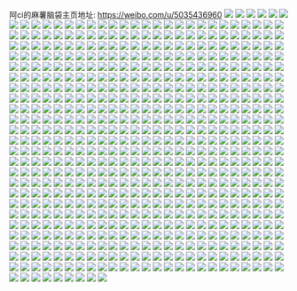 阿ci的麻薯脑袋主页地址: https://weibo.com/u/5035436960 
![](https://wx4.sinaimg.cn/mw2000/005uMbbaly1h8ghekurg4j324i2u0e81.jpg) 
![](https://wx4.sinaimg.cn/mw2000/005uMbbaly1h62m5tlk18j32c0340e82.jpg) 
![](https://wx4.sinaimg.cn/mw2000/005uMbbaly1h62m5ufypij32c0340b29.jpg) 
![](https://wx4.sinaimg.cn/mw2000/005uMbbaly1h62m5v5yrqj32062o9qsr.jpg) 
![](https://wx4.sinaimg.cn/mw2000/005uMbbaly1h62m5vzmgzj32c033zb29.jpg) 
![](https://wx4.sinaimg.cn/mw2000/005uMbbaly1h62m5wuav1j32c033zb29.jpg) 
![](https://wx4.sinaimg.cn/mw2000/005uMbbaly1h62m5xlkv7j32202qo4qp.jpg) 
![](https://wx4.sinaimg.cn/mw2000/005uMbbaly1h62m5ygwwkj328s2zpb29.jpg) 
![](https://wx4.sinaimg.cn/mw2000/005uMbbaly1h62m5z9guij32c0340b29.jpg) 
![](https://wx4.sinaimg.cn/mw2000/005uMbbaly1h62m605squj32662w84qp.jpg) 
![](https://wx4.sinaimg.cn/mw2000/005uMbbaly1h62m61adi3j32c033zqv6.jpg) 
![](https://wx4.sinaimg.cn/mw2000/005uMbbaly1h62m62dgilj329v314hdu.jpg) 
![](https://wx4.sinaimg.cn/mw2000/005uMbbaly1h62m63di1tj32c0340u0x.jpg) 
![](https://wx4.sinaimg.cn/mw2000/005uMbbaly1h62m64e3zlj32592v0hdu.jpg) 
![](https://wx4.sinaimg.cn/mw2000/005uMbbaly1h62m65h6etj31y32lg1ky.jpg) 
![](https://wx4.sinaimg.cn/mw2000/005uMbbaly1h62m5sdp3dj325l2vg7wi.jpg) 
![](https://wx4.sinaimg.cn/mw2000/005uMbbaly1h5x00n7mflj30wi1yc4qp.jpg) 
![](https://wx4.sinaimg.cn/mw2000/005uMbbaly1h5x00wlcbij30wi1yc7wh.jpg) 
![](https://wx4.sinaimg.cn/mw2000/005uMbbaly1h5k4frfk6vj323j2sq7wi.jpg) 
![](https://wx4.sinaimg.cn/mw2000/005uMbbaly1h5k4foy73nj323k2sr4qq.jpg) 
![](https://wx4.sinaimg.cn/mw2000/005uMbbaly1h51ptq3vwyj30tj1ghq9u.jpg) 
![](https://wx4.sinaimg.cn/mw2000/005uMbbaly1h51ptpir85j30u01hcjz3.jpg) 
![](https://wx4.sinaimg.cn/mw2000/005uMbbaly1h4wrgrajicj30u0140n29.jpg) 
![](https://wx4.sinaimg.cn/mw2000/005uMbbaly1h4wrgrsi1ej30u0140aen.jpg) 
![](https://wx4.sinaimg.cn/mw2000/005uMbbaly1h4wrgsc4mvj30u0140dle.jpg) 
![](https://wx4.sinaimg.cn/mw2000/005uMbbaly1h4wrgq9sayj30u0140430.jpg) 
![](https://wx4.sinaimg.cn/mw2000/005uMbbaly1h4ts6zvqlxj30u0140dmp.jpg) 
![](https://wx4.sinaimg.cn/mw2000/005uMbbaly1h4r6zwpijxj30u0140n14.jpg) 
![](https://wx4.sinaimg.cn/mw2000/005uMbbaly1h3klih5k6cj30rl0rlth8.jpg) 
![](https://wx4.sinaimg.cn/mw2000/005uMbbaly1h3klji9dq1j30u01hch1n.jpg) 
![](https://wx4.sinaimg.cn/mw2000/005uMbbaly1h3kljldvhyj31660nqthg.jpg) 
![](https://wx4.sinaimg.cn/mw2000/005uMbbaly1h3kluubn5dj327s27s7wh.jpg) 
![](https://wx4.sinaimg.cn/mw2000/005uMbbaly1h3km5pcyu3j31hc0u0nan.jpg) 
![](https://wx4.sinaimg.cn/mw2000/005uMbbaly1h1xn2lfkauj31sc2dskjl.jpg) 
![](https://wx4.sinaimg.cn/mw2000/005uMbbaly1h1xn2q1yqhj31sc2dsnpd.jpg) 
![](https://wx4.sinaimg.cn/mw2000/005uMbbaly1h1xn2wp7u1j31sc2dskjl.jpg) 
![](https://wx4.sinaimg.cn/mw2000/005uMbbaly1h1xn3nrlfkj31sc2dskjl.jpg) 
![](https://wx4.sinaimg.cn/mw2000/005uMbbaly1h1ibsjck0kj32582uzu0x.jpg) 
![](https://wx4.sinaimg.cn/mw2000/005uMbbaly1h1ibsk438pj329o30w7wh.jpg) 
![](https://wx4.sinaimg.cn/mw2000/005uMbbaly1h1ibst60zjj30pl0y4tfc.jpg) 
![](https://wx4.sinaimg.cn/mw2000/005uMbbaly1h1ibstz7myj30pb0x3gs2.jpg) 
![](https://wx4.sinaimg.cn/mw2000/005uMbbaly1h1ibsufmtdj30ss12c44q.jpg) 
![](https://wx4.sinaimg.cn/mw2000/005uMbbaly1h1ibsv7sasj30ro10xn5n.jpg) 
![](https://wx4.sinaimg.cn/mw2000/005uMbbaly1h1ibsy9q4tj30rm10t467.jpg) 
![](https://wx4.sinaimg.cn/mw2000/005uMbbaly1h1ibsz0i1cj30r5107tg0.jpg) 
![](https://wx4.sinaimg.cn/mw2000/005uMbbaly1h1ibszprsmj30lc0sgjx7.jpg) 
![](https://wx4.sinaimg.cn/mw2000/005uMbbaly1h0hwywel8hj30vc15swsq.jpg) 
![](https://wx4.sinaimg.cn/mw2000/005uMbbaly1h0hwyxjslrj30vc15sqha.jpg) 
![](https://wx4.sinaimg.cn/mw2000/005uMbbaly1h0hwyz23ppj30vc15saos.jpg) 
![](https://wx4.sinaimg.cn/mw2000/005uMbbaly1h0hwz080fdj30vc15rqh0.jpg) 
![](https://wx4.sinaimg.cn/mw2000/005uMbbaly1h0hwz14ad0j30rh10nakv.jpg) 
![](https://wx4.sinaimg.cn/mw2000/005uMbbaly1h0hwyv51t7j30sh11zk2l.jpg) 
![](https://wx4.sinaimg.cn/mw2000/005uMbbaly1h0hwz4cci6j31ri2cohdt.jpg) 
![](https://wx4.sinaimg.cn/mw2000/005uMbbaly1h0hwz58nc5j31hb1z3e1t.jpg) 
![](https://wx4.sinaimg.cn/mw2000/005uMbbaly1h0hwz8zctrj31tg2f9hdt.jpg) 
![](https://wx4.sinaimg.cn/mw2000/005uMbbaly1h0hwzd6uwcj31ua2genpd.jpg) 
![](https://wx4.sinaimg.cn/mw2000/005uMbbaly1gynct82q9lj30vc15sn4f.jpg) 
![](https://wx4.sinaimg.cn/mw2000/005uMbbaly1gynct9q60dj30vc15stml.jpg) 
![](https://wx4.sinaimg.cn/mw2000/005uMbbaly1gynctasy44j30sg0sg46s.jpg) 
![](https://wx4.sinaimg.cn/mw2000/005uMbbaly1gyncthfkiwj30ty0ty7et.jpg) 
![](https://wx4.sinaimg.cn/mw2000/005uMbbaly1gynctiu3cbj30pj0pjtdj.jpg) 
![](https://wx4.sinaimg.cn/mw2000/005uMbbaly1gynct6wo1pj32c0340u0z.jpg) 
![](https://wx4.sinaimg.cn/mw2000/005uMbbaly1gyndo5agxsj32c0340u0z.jpg) 
![](https://wx4.sinaimg.cn/mw2000/005uMbbaly1gxhvtk6kz7j30r81i3qcx.jpg) 
![](https://wx4.sinaimg.cn/mw2000/005uMbbaly1gxhvtmpwl5j33402c0e82.jpg) 
![](https://wx4.sinaimg.cn/mw2000/005uMbbaly1gxhvtuglfgj328e2z7b2a.jpg) 
![](https://wx4.sinaimg.cn/mw2000/005uMbbaly1gxhvts5w95j32712xdb2a.jpg) 
![](https://wx4.sinaimg.cn/mw2000/005uMbbaly1gxhvu5g0ybj32c0340e83.jpg) 
![](https://wx4.sinaimg.cn/mw2000/005uMbbaly1gxhvuaczezj33402c0b2b.jpg) 
![](https://wx4.sinaimg.cn/mw2000/005uMbbaly1gxhvtx1ze3j31w02io7wh.jpg) 
![](https://wx4.sinaimg.cn/mw2000/005uMbbaly1gwhw30ll3yj31sc2ds7wi.jpg) 
![](https://wx4.sinaimg.cn/mw2000/005uMbbaly1gwhw353ylgj31sc2dse82.jpg) 
![](https://wx4.sinaimg.cn/mw2000/005uMbbaly1gw1nk1m5loj33402c0npe.jpg) 
![](https://wx4.sinaimg.cn/mw2000/005uMbbaly1gw1nk61l92j33402c0npe.jpg) 
![](https://wx4.sinaimg.cn/mw2000/005uMbbaly1gw1nk8dqkcj33402c01kz.jpg) 
![](https://wx4.sinaimg.cn/mw2000/005uMbbaly1gw1nkhambsj33402c0x6q.jpg) 
![](https://wx4.sinaimg.cn/mw2000/005uMbbaly1gw1nkai7e8j33402c0x6q.jpg) 
![](https://wx4.sinaimg.cn/mw2000/005uMbbaly1gw1njzc4z5j33402c0e82.jpg) 
![](https://wx4.sinaimg.cn/mw2000/005uMbbaly1gw1nkct0ojj33402c0b2a.jpg) 
![](https://wx4.sinaimg.cn/mw2000/005uMbbaly1gw1nkeqfzjj33402c0b2a.jpg) 
![](https://wx4.sinaimg.cn/mw2000/005uMbbaly1gw1nk3xr67j32ds1sc1ky.jpg) 
![](https://wx4.sinaimg.cn/mw2000/005uMbbaly1gv6xp0oosqj63402c0b2a02.jpg) 
![](https://wx4.sinaimg.cn/mw2000/005uMbbaly1gv6xp6mspfj63402c0b2a02.jpg) 
![](https://wx4.sinaimg.cn/mw2000/005uMbbaly1gv6xow13bdj63402c0e8202.jpg) 
![](https://wx4.sinaimg.cn/mw2000/005uMbbaly1gv6xpc7qqkj63402c0b2a02.jpg) 
![](https://wx4.sinaimg.cn/mw2000/005uMbbaly1gv34scdopoj61sc2dshdt02.jpg) 
![](https://wx4.sinaimg.cn/mw2000/005uMbbaly1gv34saew3vj62c02c0ttp02.jpg) 
![](https://wx4.sinaimg.cn/mw2000/005uMbbaly1gup7zzdp4rj6290290kjm02.jpg) 
![](https://wx4.sinaimg.cn/mw2000/005uMbbaly1gup803s4mdj629q29qu0x02.jpg) 
![](https://wx4.sinaimg.cn/mw2000/005uMbbaly1gup7zszew7j627f27fe8102.jpg) 
![](https://wx4.sinaimg.cn/mw2000/005uMbbaly1guie9zyn3lj61ho1zk7wh02.jpg) 
![](https://wx4.sinaimg.cn/mw2000/005uMbbaly1guiea0w543j61ho1zkb2902.jpg) 
![](https://wx4.sinaimg.cn/mw2000/005uMbbaly1guiea1mi3xj61ho1zk7wh02.jpg) 
![](https://wx4.sinaimg.cn/mw2000/005uMbbaly1guiea2hnm6j61ff1wk1kx02.jpg) 
![](https://wx4.sinaimg.cn/mw2000/005uMbbaly1guiea3q9w7j61ho1zke8102.jpg) 
![](https://wx4.sinaimg.cn/mw2000/005uMbbaly1guiea4odd3j61dt1uf1kx02.jpg) 
![](https://wx4.sinaimg.cn/mw2000/005uMbbaly1guiea5ttarj61gy1yl4qp02.jpg) 
![](https://wx4.sinaimg.cn/mw2000/005uMbbaly1guie9yzzbqj62c0340kjm02.jpg) 
![](https://wx4.sinaimg.cn/mw2000/005uMbbaly1guie9x1vmzj61ho1zk4qp02.jpg) 
![](https://wx4.sinaimg.cn/mw2000/005uMbbaly1gtfb2khsg8j32c03407wh.jpg) 
![](https://wx4.sinaimg.cn/mw2000/005uMbbaly1gtfb2pyxj7j32c02c0e85.jpg) 
![](https://wx4.sinaimg.cn/mw2000/005uMbbaly1gtfb2ttufuj31ho1zknpd.jpg) 
![](https://wx4.sinaimg.cn/mw2000/005uMbbaly1gtfb2w66bnj31ho1zknpd.jpg) 
![](https://wx4.sinaimg.cn/mw2000/005uMbbaly1gt3zp9jykkj30vc15s181.jpg) 
![](https://wx4.sinaimg.cn/mw2000/005uMbbaly1gt3zp8004gj32c0340npd.jpg) 
![](https://wx4.sinaimg.cn/mw2000/005uMbbaly1gt3zp9utuqj30vc15swqz.jpg) 
![](https://wx4.sinaimg.cn/mw2000/005uMbbaly1gt3zpa5zakj30vc0vcdvh.jpg) 
![](https://wx4.sinaimg.cn/mw2000/005uMbbaly1gt3zpc77rwj33402c01kz.jpg) 
![](https://wx4.sinaimg.cn/mw2000/005uMbbaly1gt3zpcvihyj30u5146k7i.jpg) 
![](https://wx4.sinaimg.cn/mw2000/005uMbbaly1gt3zpf6ietj33402c0u0y.jpg) 
![](https://wx4.sinaimg.cn/mw2000/005uMbbaly1gt3zpdryvej313p1gx1kx.jpg) 
![](https://wx4.sinaimg.cn/mw2000/005uMbbaly1gt3zp95j7jj31sc1scu0x.jpg) 
![](https://wx4.sinaimg.cn/mw2000/005uMbbaly1gszbnax6z9j33402c0e82.jpg) 
![](https://wx4.sinaimg.cn/mw2000/005uMbbaly1gszbndfil0j33402c0b2a.jpg) 
![](https://wx4.sinaimg.cn/mw2000/005uMbbaly1gsn1ilt4ccj32c02c0b2a.jpg) 
![](https://wx4.sinaimg.cn/mw2000/005uMbbaly1gscrarx4m4j31s81s8hdt.jpg) 
![](https://wx4.sinaimg.cn/mw2000/005uMbbaly1gscrantax8j31eb1v3x6r.jpg) 
![](https://wx4.sinaimg.cn/mw2000/005uMbbaly1gscrao8og2j30k10zktcw.jpg) 
![](https://wx4.sinaimg.cn/mw2000/005uMbbaly1gscralh53cj31sc2dsb29.jpg) 
![](https://wx4.sinaimg.cn/mw2000/005uMbbaly1gscrc59j1wj31sh1sh7wi.jpg) 
![](https://wx4.sinaimg.cn/mw2000/005uMbbaly1gscrasvjpbj32bv2bv1kz.jpg) 
![](https://wx4.sinaimg.cn/mw2000/005uMbbaly1gscrau5hy4j329r29r7wl.jpg) 
![](https://wx4.sinaimg.cn/mw2000/005uMbbaly1gscraphtwij31r11r1x1f.jpg) 
![](https://wx4.sinaimg.cn/mw2000/005uMbbaly1gscraoheokj32bv2bvgwt.jpg) 
![](https://wx4.sinaimg.cn/mw2000/005uMbbaly1grwv8tmr9gj32bz2byu19.jpg) 
![](https://wx4.sinaimg.cn/mw2000/005uMbbaly1grwv8w2xmfj31op1optzg.jpg) 
![](https://wx4.sinaimg.cn/mw2000/005uMbbaly1grwv8x46d3j32c02c0dxf.jpg) 
![](https://wx4.sinaimg.cn/mw2000/005uMbbaly1grwv8yw6y7j30n00gzq4w.jpg) 
![](https://wx4.sinaimg.cn/mw2000/005uMbbaly1grwv90inj2j31ds0n0x6r.jpg) 
![](https://wx4.sinaimg.cn/mw2000/005uMbbaly1grwv90tbjij31eq1eq4bv.jpg) 
![](https://wx4.sinaimg.cn/mw2000/005uMbbaly1grwv9d6l80j31z41hckjo.jpg) 
![](https://wx4.sinaimg.cn/mw2000/005uMbbaly1grwv92efyvj32c02c0b29.jpg) 
![](https://wx4.sinaimg.cn/mw2000/005uMbbaly1grwv945c09j31wx1wx4qp.jpg) 
![](https://wx4.sinaimg.cn/mw2000/005uMbbaly1grwv95ja83j32c02c01kx.jpg) 
![](https://wx4.sinaimg.cn/mw2000/005uMbbaly1grwv9g4bwwj32c02c0e81.jpg) 
![](https://wx4.sinaimg.cn/mw2000/005uMbbaly1grwv97mgddj32c02c0ki5.jpg) 
![](https://wx4.sinaimg.cn/mw2000/005uMbbaly1grwv98uvllj32c02c04fd.jpg) 
![](https://wx4.sinaimg.cn/mw2000/005uMbbaly1grwv9be2ggj31z41hcb2d.jpg) 
![](https://wx4.sinaimg.cn/mw2000/005uMbbaly1grwv9f22wej31z41hcu10.jpg) 
![](https://wx4.sinaimg.cn/mw2000/005uMbbaly1grwv91iaumj315t15t43v.jpg) 
![](https://wx4.sinaimg.cn/mw2000/005uMbbaly1grwv9fh52hj30n00n0djo.jpg) 
![](https://wx4.sinaimg.cn/mw2000/005uMbbaly1grwv9ibqx5j317u0ooai6.jpg) 
![](https://wx4.sinaimg.cn/mw2000/005uMbbaly1grhqxxz4j7j30wi13p41h.jpg) 
![](https://wx4.sinaimg.cn/mw2000/005uMbbaly1grdy76nok8j31zk1ho4qp.jpg) 
![](https://wx4.sinaimg.cn/mw2000/005uMbbaly1grdy73td97j31zk1ho4qp.jpg) 
![](https://wx4.sinaimg.cn/mw2000/005uMbbaly1grdy794q3ij31ho1zk1l0.jpg) 
![](https://wx4.sinaimg.cn/mw2000/005uMbbaly1grdy74rei9j32822yr4qp.jpg) 
![](https://wx4.sinaimg.cn/mw2000/005uMbbaly1gr6nyarye3j31ho1zk7wh.jpg) 
![](https://wx4.sinaimg.cn/mw2000/005uMbbaly1gr6ny8q34sj31hj1zdu11.jpg) 
![](https://wx4.sinaimg.cn/mw2000/005uMbbaly1gr6nxbpmypj32c02c01kx.jpg) 
![](https://wx4.sinaimg.cn/mw2000/005uMbbaly1gr6nxdk1s0j32c02c07wh.jpg) 
![](https://wx4.sinaimg.cn/mw2000/005uMbbaly1gr6nxfp1aaj30o30o30zv.jpg) 
![](https://wx4.sinaimg.cn/mw2000/005uMbbaly1gr6nxfa9t5j30m50m5795.jpg) 
![](https://wx4.sinaimg.cn/mw2000/005uMbbaly1gr6nxgj18aj32c02c0tmu.jpg) 
![](https://wx4.sinaimg.cn/mw2000/005uMbbaly1gr6nxw7e2aj30n01ds4qr.jpg) 
![](https://wx4.sinaimg.cn/mw2000/005uMbbaly1gr6nxp3dttj30n01ds4qs.jpg) 
![](https://wx4.sinaimg.cn/mw2000/005uMbbaly1gqzv5oorubj31sc2dshdt.jpg) 
![](https://wx4.sinaimg.cn/mw2000/005uMbbaly1gqde074ve4j31ho1hokjo.jpg) 
![](https://wx4.sinaimg.cn/mw2000/005uMbbaly1gqde00pqgaj315y1jynpf.jpg) 
![](https://wx4.sinaimg.cn/mw2000/005uMbbaly1gqde0nuhchj31ho1zk7wm.jpg) 
![](https://wx4.sinaimg.cn/mw2000/005uMbbaly1gq6vjp6bmsj30vc15se81.jpg) 
![](https://wx4.sinaimg.cn/mw2000/005uMbbaly1gq6vjo9egxj30vc15sdjl.jpg) 
![](https://wx4.sinaimg.cn/mw2000/005uMbbaly1gq6vjryb4nj31vd2ht1l1.jpg) 
![](https://wx4.sinaimg.cn/mw2000/005uMbbaly1gq2nh4m975j31r82cax6t.jpg) 
![](https://wx4.sinaimg.cn/mw2000/005uMbbaly1gpiqu7n83sj31ho1zknpd.jpg) 
![](https://wx4.sinaimg.cn/mw2000/005uMbbaly1gpiqu9qimsj31do1u8b29.jpg) 
![](https://wx4.sinaimg.cn/mw2000/005uMbbaly1gpiqu5uqevj31fg1wme81.jpg) 
![](https://wx4.sinaimg.cn/mw2000/005uMbbaly1gpiqucf1d5j31ho1zk4o6.jpg) 
![](https://wx4.sinaimg.cn/mw2000/005uMbbaly1gpiqudxc83j31ho1zkb29.jpg) 
![](https://wx4.sinaimg.cn/mw2000/005uMbbaly1gpiqugt8gmj31ho1zk4qq.jpg) 
![](https://wx4.sinaimg.cn/mw2000/005uMbbaly1goxfr62hfrj33402c0npe.jpg) 
![](https://wx4.sinaimg.cn/mw2000/005uMbbaly1goxfrkjw77j33402c0kjm.jpg) 
![](https://wx4.sinaimg.cn/mw2000/005uMbbaly1goxfrnrrrvj33402c0e82.jpg) 
![](https://wx4.sinaimg.cn/mw2000/005uMbbaly1goxfs4vqjij33402c0hdu.jpg) 
![](https://wx4.sinaimg.cn/mw2000/005uMbbaly1gorsout9edj322b2r21kx.jpg) 
![](https://wx4.sinaimg.cn/mw2000/005uMbbaly1gorsotjvv2j33402c0u0x.jpg) 
![](https://wx4.sinaimg.cn/mw2000/005uMbbaly1gorsteq81cj32c0340e81.jpg) 
![](https://wx4.sinaimg.cn/mw2000/005uMbbaly1gorsp20nazj31ho1zk1kx.jpg) 
![](https://wx4.sinaimg.cn/mw2000/005uMbbaly1gorsowuaazj32c02c01kx.jpg) 
![](https://wx4.sinaimg.cn/mw2000/005uMbbaly1gorstfxuhaj30mz14gn3a.jpg) 
![](https://wx4.sinaimg.cn/mw2000/005uMbbaly1gorsp5bfivj319r19re70.jpg) 
![](https://wx4.sinaimg.cn/mw2000/005uMbbaly1gorsp3hijwj32c02c0e81.jpg) 
![](https://wx4.sinaimg.cn/mw2000/005uMbbaly1gorsp65jc0j318r18r7qa.jpg) 
![](https://wx4.sinaimg.cn/mw2000/005uMbbaly1gnxtkkebqkj32c02c04qp.jpg) 
![](https://wx4.sinaimg.cn/mw2000/005uMbbaly1gnx7uzqobpj318l0p279s.jpg) 
![](https://wx4.sinaimg.cn/mw2000/005uMbbaly1gnkj8nj3myj31ho1zk7wh.jpg) 
![](https://wx4.sinaimg.cn/mw2000/005uMbbaly1gnjizwohuqj33402c0npe.jpg) 
![](https://wx4.sinaimg.cn/mw2000/005uMbbaly1gnjj2eigdtj33402c0u0y.jpg) 
![](https://wx4.sinaimg.cn/mw2000/005uMbbaly1gnjj1ztilyj33402c0kjm.jpg) 
![](https://wx4.sinaimg.cn/mw2000/005uMbbaly1gnjj1i653yj32c0340e82.jpg) 
![](https://wx4.sinaimg.cn/mw2000/005uMbbaly1gnjj1p2qqfj32712xd4qp.jpg) 
![](https://wx4.sinaimg.cn/mw2000/005uMbbaly1gnjj13n4fkj31zk1honpd.jpg) 
![](https://wx4.sinaimg.cn/mw2000/005uMbbaly1gnjj0dykrtj31ho1zkb29.jpg) 
![](https://wx4.sinaimg.cn/mw2000/005uMbbaly1gnjj03gyfuj31ho1zke81.jpg) 
![](https://wx4.sinaimg.cn/mw2000/005uMbbaly1gnjizzr2r1j31ho1zke81.jpg) 
![](https://wx4.sinaimg.cn/mw2000/005uMbbaly1gnjj09kt1mj31ho1zke81.jpg) 
![](https://wx4.sinaimg.cn/mw2000/005uMbbaly1gnjj0h6bswj31ho1zkhdt.jpg) 
![](https://wx4.sinaimg.cn/mw2000/005uMbbaly1gnjj0kob5yj31ho1zkhdt.jpg) 
![](https://wx4.sinaimg.cn/mw2000/005uMbbaly1gnjj0u3cvjj30z01aou10.jpg) 
![](https://wx4.sinaimg.cn/mw2000/005uMbbaly1gnjj0wixt2j31ho1zk4qp.jpg) 
![](https://wx4.sinaimg.cn/mw2000/005uMbbaly1gnjj0z9httj31ho1zke81.jpg) 
![](https://wx4.sinaimg.cn/mw2000/005uMbbaly1gnjj1a5ztwj32c02c0kdh.jpg) 
![](https://wx4.sinaimg.cn/mw2000/005uMbbaly1gnjj1m8rm0j32c02c0hb3.jpg) 
![](https://wx4.sinaimg.cn/mw2000/005uMbbaly1gnho9kogv8j30v00v0dke.jpg) 
![](https://wx4.sinaimg.cn/mw2000/005uMbbaly1gnalljg32lj32c02c0ne9.jpg) 
![](https://wx4.sinaimg.cn/mw2000/005uMbbaly1gnallfwsj0j32c02c0tvi.jpg) 
![](https://wx4.sinaimg.cn/mw2000/005uMbbaly1gnallhswlyj32c02c0kjl.jpg) 
![](https://wx4.sinaimg.cn/mw2000/005uMbbaly1gnall7nzgnj32c02c0aov.jpg) 
![](https://wx4.sinaimg.cn/mw2000/005uMbbaly1gnallabal5j33402c0npe.jpg) 
![](https://wx4.sinaimg.cn/mw2000/005uMbbaly1gnallckex3j33402c0qv6.jpg) 
![](https://wx4.sinaimg.cn/mw2000/005uMbbaly1gnalle1ykfj33402c0u0x.jpg) 
![](https://wx4.sinaimg.cn/mw2000/005uMbbaly1gn4uoqm0ylj31ho1zkkjl.jpg) 
![](https://wx4.sinaimg.cn/mw2000/005uMbbaly1gn4uoupzmfj31ho1zkqv5.jpg) 
![](https://wx4.sinaimg.cn/mw2000/005uMbbaly1gn4uosukmqj31ho1zknpd.jpg) 
![](https://wx4.sinaimg.cn/mw2000/005uMbbaly1gn4up0n0jpj31ho1zkx6p.jpg) 
![](https://wx4.sinaimg.cn/mw2000/005uMbbaly1gn4uoyxr67j31ho1zkkjl.jpg) 
![](https://wx4.sinaimg.cn/mw2000/005uMbbaly1gn4uowdk27j31gr1ydhdt.jpg) 
![](https://wx4.sinaimg.cn/mw2000/005uMbbaly1gn4uu2tgr2j31ho1zk1ky.jpg) 
![](https://wx4.sinaimg.cn/mw2000/005uMbbaly1gn4uoxmxg5j31ho1zkkjl.jpg) 
![](https://wx4.sinaimg.cn/mw2000/005uMbbaly1gn4up3pftkj31ho1zknpd.jpg) 
![](https://wx4.sinaimg.cn/mw2000/005uMbbaly1gn3aer1xe7j30xc0u0jur.jpg) 
![](https://wx4.sinaimg.cn/mw2000/005uMbbaly1gmzsx6yk5ej30vc15sgw5.jpg) 
![](https://wx4.sinaimg.cn/mw2000/005uMbbaly1gmxsc8rzczj31hc0u0h1o.jpg) 
![](https://wx4.sinaimg.cn/mw2000/005uMbbaly1gmuemdjs36j33402c0hdt.jpg) 
![](https://wx4.sinaimg.cn/mw2000/005uMbbaly1gmtagbtl3uj30m50m5ds7.jpg) 
![](https://wx4.sinaimg.cn/mw2000/005uMbbaly1gmtagde3wnj32c02c0k0u.jpg) 
![](https://wx4.sinaimg.cn/mw2000/005uMbbaly1gmqx09fka7j31sc1scqm6.jpg) 
![](https://wx4.sinaimg.cn/mw2000/005uMbbaly1gmqx0fcsltj31sc1scdyd.jpg) 
![](https://wx4.sinaimg.cn/mw2000/005uMbbaly1gmqx0v3rqej32c02c0b29.jpg) 
![](https://wx4.sinaimg.cn/mw2000/005uMbbaly1gmqx05ca17j32c02c0b1w.jpg) 
![](https://wx4.sinaimg.cn/mw2000/005uMbbaly1gmqx13gx9bj32c02c01kx.jpg) 
![](https://wx4.sinaimg.cn/mw2000/005uMbbaly1gmqx10ieroj32c02c0h9l.jpg) 
![](https://wx4.sinaimg.cn/mw2000/005uMbbaly1gmqx1dms9hj32c02c04qp.jpg) 
![](https://wx4.sinaimg.cn/mw2000/005uMbbaly1gmqx1h96blj30u01hcqio.jpg) 
![](https://wx4.sinaimg.cn/mw2000/005uMbbaly1gmqx1j38fxj319f0pkgsx.jpg) 
![](https://wx4.sinaimg.cn/mw2000/005uMbbaly1gmn5qqex90j30n01dsx6p.jpg) 
![](https://wx4.sinaimg.cn/mw2000/005uMbbaly1gmk5ktbqmlj32612617wh.jpg) 
![](https://wx4.sinaimg.cn/mw2000/005uMbbaly1gmk5kwlkxyj32bv2bv7wh.jpg) 
![](https://wx4.sinaimg.cn/mw2000/005uMbbaly1gmk5l1i6cwj32c0340b2a.jpg) 
![](https://wx4.sinaimg.cn/mw2000/005uMbbaly1gmk5l48xrqj32c02c0ahz.jpg) 
![](https://wx4.sinaimg.cn/mw2000/005uMbbaly1gmk5l35ms7j31oo1ooqnl.jpg) 
![](https://wx4.sinaimg.cn/mw2000/005uMbbaly1gmk5l6rljxj31yi2nmhbv.jpg) 
![](https://wx4.sinaimg.cn/mw2000/005uMbbaly1gmk5l8f965j32c02c0480.jpg) 
![](https://wx4.sinaimg.cn/mw2000/005uMbbaly1gmk5lard4nj32c02c04qp.jpg) 
![](https://wx4.sinaimg.cn/mw2000/005uMbbaly1gmk5kq9dnoj32c0340u0y.jpg) 
![](https://wx4.sinaimg.cn/mw2000/005uMbbaly1gm98l3hjlxj30n0088tc6.jpg) 
![](https://wx4.sinaimg.cn/mw2000/005uMbbaly1gm7hj6wmk6j31ho1zkb29.jpg) 
![](https://wx4.sinaimg.cn/mw2000/005uMbbaly1gm7hj8uaz3j31ho1zke81.jpg) 
![](https://wx4.sinaimg.cn/mw2000/005uMbbaly1gm7hj5y82ej31ho1zkb29.jpg) 
![](https://wx4.sinaimg.cn/mw2000/005uMbbaly1gm79guc2b9j31sc2dse3x.jpg) 
![](https://wx4.sinaimg.cn/mw2000/005uMbbaly1gm3dbmia63j30n01dsu0x.jpg) 
![](https://wx4.sinaimg.cn/mw2000/005uMbbaly1gm3dbpqfykj30n01dsx6p.jpg) 
![](https://wx4.sinaimg.cn/mw2000/005uMbbaly1gm3dbru97uj30n01dsb29.jpg) 
![](https://wx4.sinaimg.cn/mw2000/005uMbbaly1gm3dbvbnzvj30n01ds4qq.jpg) 
![](https://wx4.sinaimg.cn/mw2000/005uMbbaly1gm3dbxf098j30n01dsb29.jpg) 
![](https://wx4.sinaimg.cn/mw2000/005uMbbaly1gm3dbzjadpj30n01dsb29.jpg) 
![](https://wx4.sinaimg.cn/mw2000/005uMbbaly1gm3dc1r8kpj30n01dshdt.jpg) 
![](https://wx4.sinaimg.cn/mw2000/005uMbbaly1gm3dc51e4ij30n01dsb2a.jpg) 
![](https://wx4.sinaimg.cn/mw2000/005uMbbaly1gm3dc7kcnqj30n01dsx6p.jpg) 
![](https://wx4.sinaimg.cn/mw2000/005uMbbaly1gm3dcc2hydj30n01dsb2b.jpg) 
![](https://wx4.sinaimg.cn/mw2000/005uMbbaly1gm3dbk0c6kj30n01dsb2a.jpg) 
![](https://wx4.sinaimg.cn/mw2000/005uMbbaly1gm3dcfp9wtj30n01dsb2a.jpg) 
![](https://wx4.sinaimg.cn/mw2000/005uMbbaly1gm3dcg6licj30n00xqdjq.jpg) 
![](https://wx4.sinaimg.cn/mw2000/005uMbbaly1gm055tni70j31zk1hob2b.jpg) 
![](https://wx4.sinaimg.cn/mw2000/005uMbbaly1gm055xcbksj32c02c01kx.jpg) 
![](https://wx4.sinaimg.cn/mw2000/005uMbbaly1gm055ypfrej315s0vc10p.jpg) 
![](https://wx4.sinaimg.cn/mw2000/005uMbbaly1gm055zdp2ij315s0vctmg.jpg) 
![](https://wx4.sinaimg.cn/mw2000/005uMbbaly1gm055w4nupj31jk2bckjl.jpg) 
![](https://wx4.sinaimg.cn/mw2000/005uMbbaly1gm055p2uzqj31ho1zkkjl.jpg) 
![](https://wx4.sinaimg.cn/mw2000/005uMbbaly1gm0560obzej315s0vcaod.jpg) 
![](https://wx4.sinaimg.cn/mw2000/005uMbbaly1gm055lqfajj32c02c0e81.jpg) 
![](https://wx4.sinaimg.cn/mw2000/005uMbbaly1gm055qfivqj31ho1zk4qp.jpg) 
![](https://wx4.sinaimg.cn/mw2000/005uMbbaly1glz2z8lqv6j31ho1zk4qp.jpg) 
![](https://wx4.sinaimg.cn/mw2000/005uMbbaly1glofgruxftj31822neqv5.jpg) 
![](https://wx4.sinaimg.cn/mw2000/005uMbbaly1glofgv4vt3j31822neu0x.jpg) 
![](https://wx4.sinaimg.cn/mw2000/005uMbbaly1glhb93milej32c02c07wh.jpg) 
![](https://wx4.sinaimg.cn/mw2000/005uMbbaly1glhb8zymxaj33402c0hdu.jpg) 
![](https://wx4.sinaimg.cn/mw2000/005uMbbaly1glhb9bxckij31ho1zknpd.jpg) 
![](https://wx4.sinaimg.cn/mw2000/005uMbbaly1glhb91j0ibj32c02c0tyv.jpg) 
![](https://wx4.sinaimg.cn/mw2000/005uMbbaly1glhb96a4adj31ho1zkx6p.jpg) 
![](https://wx4.sinaimg.cn/mw2000/005uMbbaly1glhb9e0lfmj32c02c0dld.jpg) 
![](https://wx4.sinaimg.cn/mw2000/005uMbbaly1glhb99zg88j31ho1zk1ky.jpg) 
![](https://wx4.sinaimg.cn/mw2000/005uMbbaly1glhb9823lhj31ho1zk7wh.jpg) 
![](https://wx4.sinaimg.cn/mw2000/005uMbbaly1glhb9euvrdj30n0062jsb.jpg) 
![](https://wx4.sinaimg.cn/mw2000/005uMbbaly1gl2eyapy19j32c02c0kjl.jpg) 
![](https://wx4.sinaimg.cn/mw2000/005uMbbaly1gl2eyccrcmj32c02c0n21.jpg) 
![](https://wx4.sinaimg.cn/mw2000/005uMbbaly1gl2eye8a7xj32c02c07ns.jpg) 
![](https://wx4.sinaimg.cn/mw2000/005uMbbaly1gl2eyq50xej30rs15owv7.jpg) 
![](https://wx4.sinaimg.cn/mw2000/005uMbbaly1gl2eygxiacj32c02c01kx.jpg) 
![](https://wx4.sinaimg.cn/mw2000/005uMbbaly1gl2eyobg7jj30n00n0781.jpg) 
![](https://wx4.sinaimg.cn/mw2000/005uMbbaly1gl2eyk2eihj32c02c01kx.jpg) 
![](https://wx4.sinaimg.cn/mw2000/005uMbbaly1gl2eymtj1rj32c02c01kx.jpg) 
![](https://wx4.sinaimg.cn/mw2000/005uMbbaly1gl2eyvatkmj31ho1zk1ky.jpg) 
![](https://wx4.sinaimg.cn/mw2000/005uMbbaly1gkr0as2pzdj32c02c0b29.jpg) 
![](https://wx4.sinaimg.cn/mw2000/005uMbbaly1gkr0ap8ty4j32c02c0hdt.jpg) 
![](https://wx4.sinaimg.cn/mw2000/005uMbbaly1gkkxopt01dj32c02c0dr9.jpg) 
![](https://wx4.sinaimg.cn/mw2000/005uMbbaly1gkkxompuxuj32c02c0npd.jpg) 
![](https://wx4.sinaimg.cn/mw2000/005uMbbaly1gkkxoizx1ej32c02c0b29.jpg) 
![](https://wx4.sinaimg.cn/mw2000/005uMbbaly1gkkxor4sj0j30u00u010e.jpg) 
![](https://wx4.sinaimg.cn/mw2000/005uMbbaly1gkkxop3d3qj30tn13i7f8.jpg) 
![](https://wx4.sinaimg.cn/mw2000/005uMbbaly1gkkxosl4q1j32c02c04qp.jpg) 
![](https://wx4.sinaimg.cn/mw2000/005uMbbaly1gkkxow3wc5j32c02c07wh.jpg) 
![](https://wx4.sinaimg.cn/mw2000/005uMbbaly1gkkxoztrt0j32c02c04nm.jpg) 
![](https://wx4.sinaimg.cn/mw2000/005uMbbaly1gkkxoy42hxj315s0vctqc.jpg) 
![](https://wx4.sinaimg.cn/mw2000/005uMbbaly1gkan1sth15j31ho1zk7wh.jpg) 
![](https://wx4.sinaimg.cn/mw2000/005uMbbaly1gkan1ufdvqj32c02c0e81.jpg) 
![](https://wx4.sinaimg.cn/mw2000/005uMbbaly1gkan1zps6cj31ho1zkkjl.jpg) 
![](https://wx4.sinaimg.cn/mw2000/005uMbbaly1gkan1w1i75j32c02c0dtk.jpg) 
![](https://wx4.sinaimg.cn/mw2000/005uMbbaly1gkan2c943wj31ho1zke81.jpg) 
![](https://wx4.sinaimg.cn/mw2000/005uMbbaly1gkan1xaj43j32c02c0qe1.jpg) 
![](https://wx4.sinaimg.cn/mw2000/005uMbbaly1gkan2abntdj31zk1ho1l2.jpg) 
![](https://wx4.sinaimg.cn/mw2000/005uMbbaly1gkan1rk4fej30vc15stdr.jpg) 
![](https://wx4.sinaimg.cn/mw2000/005uMbbaly1gkan255ixnj31zk1hou11.jpg) 
![](https://wx4.sinaimg.cn/mw2000/005uMbbaly1gk4t3eibnej30u00u0n5z.jpg) 
![](https://wx4.sinaimg.cn/mw2000/005uMbbaly1gk4t3x5ro3j32c02c01kd.jpg) 
![](https://wx4.sinaimg.cn/mw2000/005uMbbaly1gk4t3ofn4cj31ho1zku0x.jpg) 
![](https://wx4.sinaimg.cn/mw2000/005uMbbaly1gk4t3rblk4j31d71tlkjl.jpg) 
![](https://wx4.sinaimg.cn/mw2000/005uMbbaly1gk4t3u9nfrj31ho1zkkjl.jpg) 
![](https://wx4.sinaimg.cn/mw2000/005uMbbaly1gk4t40i2kaj31ho1zkkjl.jpg) 
![](https://wx4.sinaimg.cn/mw2000/005uMbbaly1gk4t3kptr1j31ho1r71ky.jpg) 
![](https://wx4.sinaimg.cn/mw2000/005uMbbaly1gk4t3h26qzj31ho1zkb29.jpg) 
![](https://wx4.sinaimg.cn/mw2000/005uMbbaly1gk4t3dbqjuj31ho1zknpd.jpg) 
![](https://wx4.sinaimg.cn/mw2000/005uMbbaly1gjyjfaumilj32c0340qv5.jpg) 
![](https://wx4.sinaimg.cn/mw2000/005uMbbaly1gjuzs1bbboj32c0340qv6.jpg) 
![](https://wx4.sinaimg.cn/mw2000/005uMbbaly1gjuzs329bfj326b2wf7wh.jpg) 
![](https://wx4.sinaimg.cn/mw2000/005uMbbaly1gjp9usf19zj33402c0qv5.jpg) 
![](https://wx4.sinaimg.cn/mw2000/005uMbbaly1gjp9uxw4qpj33402c0x6p.jpg) 
![](https://wx4.sinaimg.cn/mw2000/005uMbbaly1gjp9uqmm6vj31ho1zk7wh.jpg) 
![](https://wx4.sinaimg.cn/mw2000/005uMbbaly1gjp9uutfdgj31401hcwpe.jpg) 
![](https://wx4.sinaimg.cn/mw2000/005uMbbaly1gjp9v5k9awj32c02c0qv5.jpg) 
![](https://wx4.sinaimg.cn/mw2000/005uMbbaly1gjp9uw8cg1j31ho1zkhdt.jpg) 
![](https://wx4.sinaimg.cn/mw2000/005uMbbaly1gjp9uucyg0j31401hcn7k.jpg) 
![](https://wx4.sinaimg.cn/mw2000/005uMbbaly1gjp9v06l7zj32c02c01kx.jpg) 
![](https://wx4.sinaimg.cn/mw2000/005uMbbaly1gjp9v2w161j32c02c04qp.jpg) 
![](https://wx4.sinaimg.cn/mw2000/005uMbbaly1gjfo5u1f09j30n01pcnkf.jpg) 
![](https://wx4.sinaimg.cn/mw2000/005uMbbaly1gjfo5vvhabj30n02k0hda.jpg) 
![](https://wx4.sinaimg.cn/mw2000/005uMbbaly1gjfo5ysbmcj30n03eohdt.jpg) 
![](https://wx4.sinaimg.cn/mw2000/005uMbbaly1gjfo5rd2j4j30n00yiaen.jpg) 
![](https://wx4.sinaimg.cn/mw2000/005uMbbaly1gjfo61hvegj30n01x01kx.jpg) 
![](https://wx4.sinaimg.cn/mw2000/005uMbbaly1gjfo64b9gvj31ho1zkb29.jpg) 
![](https://wx4.sinaimg.cn/mw2000/005uMbbaly1gjdcvvu689j31sc2ds1ky.jpg) 
![](https://wx4.sinaimg.cn/mw2000/005uMbbaly1gjdcvxlpw8j32c0340e81.jpg) 
![](https://wx4.sinaimg.cn/mw2000/005uMbbaly1gj9uwova5uj32c0340kjl.jpg) 
![](https://wx4.sinaimg.cn/mw2000/005uMbbaly1gj9uw8bjo0j30vc15stjx.jpg) 
![](https://wx4.sinaimg.cn/mw2000/005uMbbaly1gj9uwv7npqj32c02c01kx.jpg) 
![](https://wx4.sinaimg.cn/mw2000/005uMbbaly1gj9uwedhxlj32c02c0kjl.jpg) 
![](https://wx4.sinaimg.cn/mw2000/005uMbbaly1gj9uw7kr0uj30vc15stkj.jpg) 
![](https://wx4.sinaimg.cn/mw2000/005uMbbaly1gj9uwsc1fnj32c02c0b29.jpg) 
![](https://wx4.sinaimg.cn/mw2000/005uMbbaly1gj9uw9lqfmj327l27lqqd.jpg) 
![](https://wx4.sinaimg.cn/mw2000/005uMbbaly1gj9uw6s3fkj30vc15s7ez.jpg) 
![](https://wx4.sinaimg.cn/mw2000/005uMbbaly1gj9uw58knnj326b26bjxs.jpg) 
![](https://wx4.sinaimg.cn/mw2000/005uMbbaly1gj3f6o1r1ej315s0vc18n.jpg) 
![](https://wx4.sinaimg.cn/mw2000/005uMbbaly1gj3f6or13gj32c02c0dmo.jpg) 
![](https://wx4.sinaimg.cn/mw2000/005uMbbaly1gj3f6t04eij32c02c0b29.jpg) 
![](https://wx4.sinaimg.cn/mw2000/005uMbbaly1gj3f79jp2hj31ho1zkkjp.jpg) 
![](https://wx4.sinaimg.cn/mw2000/005uMbbaly1gj3f7dcovvj32c02c07wh.jpg) 
![](https://wx4.sinaimg.cn/mw2000/005uMbbaly1gj3f7h0775j31sc2dsb22.jpg) 
![](https://wx4.sinaimg.cn/mw2000/005uMbbaly1gitgh2gke5j32642w5b2a.jpg) 
![](https://wx4.sinaimg.cn/mw2000/005uMbbaly1gitghawhc5j315v0nkjuo.jpg) 
![](https://wx4.sinaimg.cn/mw2000/005uMbbaly1gitggyvinfj32c02c0qv6.jpg) 
![](https://wx4.sinaimg.cn/mw2000/005uMbbaly1gitgha1l4tj32c02c07wk.jpg) 
![](https://wx4.sinaimg.cn/mw2000/005uMbbaly1gitgh4d965j30vc0vc7jq.jpg) 
![](https://wx4.sinaimg.cn/mw2000/005uMbbaly1gitgh38k07j30n008qgmd.jpg) 
![](https://wx4.sinaimg.cn/mw2000/005uMbbaly1gip8pwwzelj32c02c07wk.jpg) 
![](https://wx4.sinaimg.cn/mw2000/005uMbbaly1gip8pzmggcj32c02c0e82.jpg) 
![](https://wx4.sinaimg.cn/mw2000/005uMbbaly1gip8q1wmycj32c02c0qv5.jpg) 
![](https://wx4.sinaimg.cn/mw2000/005uMbbaly1gip8q4648bj32c02c01ky.jpg) 
![](https://wx4.sinaimg.cn/mw2000/005uMbbaly1gip8q6ocq4j32c02c0hdu.jpg) 
![](https://wx4.sinaimg.cn/mw2000/005uMbbaly1gip8q9hb7vj32c02c0u0y.jpg) 
![](https://wx4.sinaimg.cn/mw2000/005uMbbaly1gin1rfic5hj32c02c0b2a.jpg) 
![](https://wx4.sinaimg.cn/mw2000/005uMbbaly1gin1rarhpzj31ho1hn7wh.jpg) 
![](https://wx4.sinaimg.cn/mw2000/005uMbbaly1gin1rm5qmpj32c02c0e82.jpg) 
![](https://wx4.sinaimg.cn/mw2000/005uMbbaly1gin1rhldyjj32c02c01ky.jpg) 
![](https://wx4.sinaimg.cn/mw2000/005uMbbaly1gin1rbjn4wj30vc0vc4bo.jpg) 
![](https://wx4.sinaimg.cn/mw2000/005uMbbaly1gin1rjjp6cj32c02c0qv5.jpg) 
![](https://wx4.sinaimg.cn/mw2000/005uMbbaly1gin1rotobwj32c02c0hdu.jpg) 
![](https://wx4.sinaimg.cn/mw2000/005uMbbaly1gin1rd9hyjj31hn1hnhdt.jpg) 
![](https://wx4.sinaimg.cn/mw2000/005uMbbaly1gin1r98z4uj3282282u0y.jpg) 
![](https://wx4.sinaimg.cn/mw2000/005uMbbaly1gili9nzpkxj31sc2ds4qq.jpg) 
![](https://wx4.sinaimg.cn/mw2000/005uMbbaly1gili9r755ij32c02c0hdu.jpg) 
![](https://wx4.sinaimg.cn/mw2000/005uMbbaly1gili9tmclaj315s0vcakw.jpg) 
![](https://wx4.sinaimg.cn/mw2000/005uMbbaly1gili9kxgtnj33402c0x6q.jpg) 
![](https://wx4.sinaimg.cn/mw2000/005uMbbaly1gili9sc0upj30la11tgrm.jpg) 
![](https://wx4.sinaimg.cn/mw2000/005uMbbaly1gili9vfxlcj32c03401kx.jpg) 
![](https://wx4.sinaimg.cn/mw2000/005uMbbaly1gih7vmjfqxj31zk1hoqv5.jpg) 
![](https://wx4.sinaimg.cn/mw2000/005uMbbaly1gih7vj9wluj31ho1zkhdu.jpg) 
![](https://wx4.sinaimg.cn/mw2000/005uMbbaly1gih7vr4e0jj31ho1ho1ky.jpg) 
![](https://wx4.sinaimg.cn/mw2000/005uMbbaly1gih7vv439bj32c0340kjm.jpg) 
![](https://wx4.sinaimg.cn/mw2000/005uMbbaly1gih7vzaydyj31ho1zku0x.jpg) 
![](https://wx4.sinaimg.cn/mw2000/005uMbbaly1gih7w2t58jj31ho1zknpd.jpg) 
![](https://wx4.sinaimg.cn/mw2000/005uMbbaly1gih7wa25yfj32c02c0x6q.jpg) 
![](https://wx4.sinaimg.cn/mw2000/005uMbbaly1gih7wlqea6j31ho1zk7wi.jpg) 
![](https://wx4.sinaimg.cn/mw2000/005uMbbaly1gih7wpl226j32c02c0qv5.jpg) 
![](https://wx4.sinaimg.cn/mw2000/005uMbbaly1gih21g8rqzj31hn1hn7wh.jpg) 
![](https://wx4.sinaimg.cn/mw2000/005uMbbaly1giev5mqxoaj32c02c0hdw.jpg) 
![](https://wx4.sinaimg.cn/mw2000/005uMbbaly1giev5pjti4j32c02c0e82.jpg) 
![](https://wx4.sinaimg.cn/mw2000/005uMbbaly1giev5xb2l5j31ho1zkqv5.jpg) 
![](https://wx4.sinaimg.cn/mw2000/005uMbbaly1giev5udjdcj31ho1zkkjl.jpg) 
![](https://wx4.sinaimg.cn/mw2000/005uMbbaly1giev5sfmolj32c02c0qv6.jpg) 
![](https://wx4.sinaimg.cn/mw2000/005uMbbaly1giev5xybzjj31ch0rath9.jpg) 
![](https://wx4.sinaimg.cn/mw2000/005uMbbaly1gid8fozhrlj32c02c0npe.jpg) 
![](https://wx4.sinaimg.cn/mw2000/005uMbbaly1gid8fxhprfj33402c0kjl.jpg) 
![](https://wx4.sinaimg.cn/mw2000/005uMbbaly1gid8fq1vuoj30jz0jj7am.jpg) 
![](https://wx4.sinaimg.cn/mw2000/005uMbbaly1gid8fss0gwj31ho1zkb29.jpg) 
![](https://wx4.sinaimg.cn/mw2000/005uMbbaly1gid8frg76mj30u01hcn5q.jpg) 
![](https://wx4.sinaimg.cn/mw2000/005uMbbaly1gid8hpff6kj31s02dcu0x.jpg) 
![](https://wx4.sinaimg.cn/mw2000/005uMbbaly1gibfsd9059j30t60t67g2.jpg) 
![](https://wx4.sinaimg.cn/mw2000/005uMbbaly1gibfscl2opj317z17z7wh.jpg) 
![](https://wx4.sinaimg.cn/mw2000/005uMbbaly1gibfsaqxmnj31ho1zkqv6.jpg) 
![](https://wx4.sinaimg.cn/mw2000/005uMbbaly1ghu5ngk1ulj32c02c0hdv.jpg) 
![](https://wx4.sinaimg.cn/mw2000/005uMbbaly1ghu5neacx0j32c02c0x6r.jpg) 
![](https://wx4.sinaimg.cn/mw2000/005uMbbaly1ghe0pe3efnj31s02dchdt.jpg) 
![](https://wx4.sinaimg.cn/mw2000/005uMbbaly1ghe0qdz9sbj32yo2804r5.jpg) 
![](https://wx4.sinaimg.cn/mw2000/005uMbbaly1ghe0p1feh1j31s01s01kx.jpg) 
![](https://wx4.sinaimg.cn/mw2000/005uMbbaly1ghe0qgsgbvj33402c0kjl.jpg) 
![](https://wx4.sinaimg.cn/mw2000/005uMbbaly1ghe0qpnhncj31sc2dsb29.jpg) 
![](https://wx4.sinaimg.cn/mw2000/005uMbbaly1ghe0qxunf2j32yo2804r2.jpg) 
![](https://wx4.sinaimg.cn/mw2000/005uMbbaly1gh7t8dmresj32dc1s0e82.jpg) 
![](https://wx4.sinaimg.cn/mw2000/005uMbbaly1gh7t8gc8n9j32dc1s0x6q.jpg) 
![](https://wx4.sinaimg.cn/mw2000/005uMbbaly1gh7t8iy7ffj31s01rz7wi.jpg) 
![](https://wx4.sinaimg.cn/mw2000/005uMbbaly1gh7t8l6yylj31s01s07wi.jpg) 
![](https://wx4.sinaimg.cn/mw2000/005uMbbaly1gh7t8m90s9j33402c0b29.jpg) 
![](https://wx4.sinaimg.cn/mw2000/005uMbbaly1gh7t8pkua2j32c0340kjm.jpg) 
![](https://wx4.sinaimg.cn/mw2000/005uMbbaly1gh7t8s9kdtj31s02dcqv6.jpg) 
![](https://wx4.sinaimg.cn/mw2000/005uMbbaly1gh7t8b83d8j31s01rzb29.jpg) 
![](https://wx4.sinaimg.cn/mw2000/005uMbbaly1gh7t8ubv30j31s01rzb29.jpg) 
![](https://wx4.sinaimg.cn/mw2000/005uMbbaly1gh7t95fn2oj32yo280x72.jpg) 
![](https://wx4.sinaimg.cn/mw2000/005uMbbaly1gh7t981ee7j31s01s0npd.jpg) 
![](https://wx4.sinaimg.cn/mw2000/005uMbbaly1gh7t99dt90j31s02dc7wh.jpg) 
![](https://wx4.sinaimg.cn/mw2000/005uMbbaly1gh7t9b1tqtj32c03404qp.jpg) 
![](https://wx4.sinaimg.cn/mw2000/005uMbbaly1gh7t9f0jvnj33402c07wi.jpg) 
![](https://wx4.sinaimg.cn/mw2000/005uMbbaly1gh7t9jxzmqj33402c0hdt.jpg) 
![](https://wx4.sinaimg.cn/mw2000/005uMbbaly1ggx5xwvcrjj31o02804qq.jpg) 
![](https://wx4.sinaimg.cn/mw2000/005uMbbaly1ggx5xvnipyj31o02801ky.jpg) 
![](https://wx4.sinaimg.cn/mw2000/005uMbbaly1ggw4bqvxzwj31s02dc4qq.jpg) 
![](https://wx4.sinaimg.cn/mw2000/005uMbbaly1gghjqyzdp6j313z13z4qp.jpg) 
![](https://wx4.sinaimg.cn/mw2000/005uMbbaly1gghjr5e7uzj31401407wh.jpg) 
![](https://wx4.sinaimg.cn/mw2000/005uMbbaly1gghjr6pr4sj31401404qp.jpg) 
![](https://wx4.sinaimg.cn/mw2000/005uMbbaly1gghjr0a04ij3107107u06.jpg) 
![](https://wx4.sinaimg.cn/mw2000/005uMbbaly1gghjr2313mj31401401kx.jpg) 
![](https://wx4.sinaimg.cn/mw2000/005uMbbaly1gghjr3w6zgj31401404qp.jpg) 
![](https://wx4.sinaimg.cn/mw2000/005uMbbaly1gggjq17lk1j30u01t0tzt.jpg) 
![](https://wx4.sinaimg.cn/mw2000/005uMbbaly1gg3m6aab81j31hc140qv5.jpg) 
![](https://wx4.sinaimg.cn/mw2000/005uMbbaly1gg3m6ct9i0j31401407wh.jpg) 
![](https://wx4.sinaimg.cn/mw2000/005uMbbaly1gg3m6ego9nj30z00z0qqh.jpg) 
![](https://wx4.sinaimg.cn/mw2000/005uMbbaly1gfyh52fiy5j30qo0k0acd.jpg) 
![](https://wx4.sinaimg.cn/mw2000/005uMbbaly1gfkv898jx1j3140140h2x.jpg) 
![](https://wx4.sinaimg.cn/mw2000/005uMbbaly1gfkv89w0icj3140140qq1.jpg) 
![](https://wx4.sinaimg.cn/mw2000/005uMbbaly1gfkv8ajh2uj31401404lq.jpg) 
![](https://wx4.sinaimg.cn/mw2000/005uMbbaly1gfkv8c57aqj31401401ae.jpg) 
![](https://wx4.sinaimg.cn/mw2000/005uMbbaly1gfkv8ctblbj3140140kex.jpg) 
![](https://wx4.sinaimg.cn/mw2000/005uMbbaly1gfkv8dgmlwj31401401d7.jpg) 
![](https://wx4.sinaimg.cn/mw2000/005uMbbaly1gfakxws3apj313z13ze60.jpg) 
![](https://wx4.sinaimg.cn/mw2000/005uMbbaly1gfakxzilwfj31401hcx6p.jpg) 
![](https://wx4.sinaimg.cn/mw2000/005uMbbaly1gfakyuxe9cj32c0340x6r.jpg) 
![](https://wx4.sinaimg.cn/mw2000/005uMbbaly1gfakyw6n4xj31hc140kjl.jpg) 
![](https://wx4.sinaimg.cn/mw2000/005uMbbaly1gfakxyah4lj32c02c01kz.jpg) 
![](https://wx4.sinaimg.cn/mw2000/005uMbbaly1gfakyx1fqcj31hc140hdt.jpg) 
![](https://wx4.sinaimg.cn/mw2000/005uMbbaly1gf1lkn5vm8j31hc1404qp.jpg) 
![](https://wx4.sinaimg.cn/mw2000/005uMbbaly1gerw7huvv4j31hc1407wh.jpg) 
![](https://wx4.sinaimg.cn/mw2000/005uMbbaly1gerw7kczd8j31hc1404qp.jpg) 
![](https://wx4.sinaimg.cn/mw2000/005uMbbaly1ger07132ygj30u0140q9g.jpg) 
![](https://wx4.sinaimg.cn/mw2000/005uMbbaly1ger079knwnj30u01407aw.jpg) 
![](https://wx4.sinaimg.cn/mw2000/005uMbbaly1gel2x6psfnj30mw0660ux.jpg) 
![](https://wx4.sinaimg.cn/mw2000/005uMbbaly1geglta076bj32c0340npf.jpg) 
![](https://wx4.sinaimg.cn/mw2000/005uMbbaly1gegltnd8i7j30k00zk7bf.jpg) 
![](https://wx4.sinaimg.cn/mw2000/005uMbbaly1gef6ksryq6j30u01t07wh.jpg) 
![](https://wx4.sinaimg.cn/mw2000/005uMbbaly1gef6l43bq8j33bs3bskjn.jpg) 
![](https://wx4.sinaimg.cn/mw2000/005uMbbaly1gef6lkgkkfj32c02c0e85.jpg) 
![](https://wx4.sinaimg.cn/mw2000/005uMbbaly1geduiz2cu8j31o0190npd.jpg) 
![](https://wx4.sinaimg.cn/mw2000/005uMbbaly1geduj1g9u2j31o01o04qr.jpg) 
![](https://wx4.sinaimg.cn/mw2000/005uMbbaly1geduj2tdifj318h1o0b2a.jpg) 
![](https://wx4.sinaimg.cn/mw2000/005uMbbaly1ge7hhkmkvzj32c02c0b29.jpg) 
![](https://wx4.sinaimg.cn/mw2000/005uMbbaly1ge7hhl5lojj32c02c0wwh.jpg) 
![](https://wx4.sinaimg.cn/mw2000/005uMbbaly1ge7g4ow2kyj313z13zkjl.jpg) 
![](https://wx4.sinaimg.cn/mw2000/005uMbbaly1ge7g4nxpcxj3140140hdt.jpg) 
![](https://wx4.sinaimg.cn/mw2000/005uMbbaly1ge7g4mtpgzj311k11k4qp.jpg) 
![](https://wx4.sinaimg.cn/mw2000/005uMbbaly1ge7g4ds2snj31401401kx.jpg) 
![](https://wx4.sinaimg.cn/mw2000/005uMbbaly1ge7g4j0ib2j31401hckjl.jpg) 
![](https://wx4.sinaimg.cn/mw2000/005uMbbaly1ge7g4ewnsyj31401404qp.jpg) 
![](https://wx4.sinaimg.cn/mw2000/005uMbbaly1ge7g4fkxllj31401404qp.jpg) 
![](https://wx4.sinaimg.cn/mw2000/005uMbbaly1ge7g4hw6h0j31401hckjl.jpg) 
![](https://wx4.sinaimg.cn/mw2000/005uMbbaly1ge7g4gwoasj31401401kx.jpg) 
![](https://wx4.sinaimg.cn/mw2000/005uMbbaly1ge7g4jse4ij311h11h7wh.jpg) 
![](https://wx4.sinaimg.cn/mw2000/005uMbbaly1ge7g4kjkijj3140140hdt.jpg) 
![](https://wx4.sinaimg.cn/mw2000/005uMbbaly1ge7g54jj7xj310e10e7wh.jpg) 
![](https://wx4.sinaimg.cn/mw2000/005uMbbaly1gdmp3knkqxj31t00u01ky.jpg) 
![](https://wx4.sinaimg.cn/mw2000/005uMbbaly1gdi2e95qpej31hc140u0x.jpg) 
![](https://wx4.sinaimg.cn/mw2000/005uMbbaly1gdi2ebae2sj31hc140hdt.jpg) 
![](https://wx4.sinaimg.cn/mw2000/005uMbbaly1gdi2ecdtf6j31hc140e81.jpg) 
![](https://wx4.sinaimg.cn/mw2000/005uMbbaly1gdi2eado77j31hc140npd.jpg) 
![](https://wx4.sinaimg.cn/mw2000/005uMbbaly1gdgrwy9n2mj30m00jgt9b.jpg) 
![](https://wx4.sinaimg.cn/mw2000/005uMbbaly1gdg91a1n9aj30u00jcdjm.jpg) 
![](https://wx4.sinaimg.cn/mw2000/005uMbbaly1gdelhu5j4vj32c02c0u0y.jpg) 
![](https://wx4.sinaimg.cn/mw2000/005uMbbaly1gdca3rl9lij30u00u0whn.jpg) 
![](https://wx4.sinaimg.cn/mw2000/005uMbbaly1gdaodg2hpmj30ow0d0wfr.jpg) 
![](https://wx4.sinaimg.cn/mw2000/005uMbbaly1gdaodgc3j7j30ow0d0myi.jpg) 
![](https://wx4.sinaimg.cn/mw2000/005uMbbaly1gdaodgin5ej30ou0cxabs.jpg) 
![](https://wx4.sinaimg.cn/mw2000/005uMbbaly1gd9xgkw4rpj30qo0gxace.jpg) 
![](https://wx4.sinaimg.cn/mw2000/005uMbbaly1gd9v7dkua6j31641o01ky.jpg) 
![](https://wx4.sinaimg.cn/mw2000/005uMbbaly1gd43w6y1caj31hc0omqq8.jpg) 
![](https://wx4.sinaimg.cn/mw2000/005uMbbaly1gd43w821w5j31hc0om1kx.jpg) 
![](https://wx4.sinaimg.cn/mw2000/005uMbbaly1gd43wavl5bj32c02c0e82.jpg) 
![](https://wx4.sinaimg.cn/mw2000/005uMbbaly1gd1ru6qtpgj31hc140u0x.jpg) 
![](https://wx4.sinaimg.cn/mw2000/005uMbbaly1gd0d2ul7jyj31hc140kjl.jpg) 
![](https://wx4.sinaimg.cn/mw2000/005uMbbaly1gd0d343gbjj31hc140b29.jpg) 
![](https://wx4.sinaimg.cn/mw2000/005uMbbaly1gd0d2vkdmvj31hc140kjl.jpg) 
![](https://wx4.sinaimg.cn/mw2000/005uMbbaly1gd0d2yg6fmj31hc140hdu.jpg) 
![](https://wx4.sinaimg.cn/mw2000/005uMbbaly1gd0d2zqqamj31hc140npe.jpg) 
![](https://wx4.sinaimg.cn/mw2000/005uMbbaly1gd0d31e9uhj31hc140e82.jpg) 
![](https://wx4.sinaimg.cn/mw2000/005uMbbaly1gd0d32fr5mj31hc1401ky.jpg) 
![](https://wx4.sinaimg.cn/mw2000/005uMbbaly1gd0d2wpmj9j31hc140npd.jpg) 
![](https://wx4.sinaimg.cn/mw2000/005uMbbaly1gd0d33bblbj31hc140qv5.jpg) 
![](https://wx4.sinaimg.cn/mw2000/005uMbbaly1gbxb4ffzmgj31bh0zmb29.jpg) 
![](https://wx4.sinaimg.cn/mw2000/005uMbbaly1gbxb4g2p0jj31bf0zkb29.jpg) 
![](https://wx4.sinaimg.cn/mw2000/005uMbbaly1gbobezrqa4j30k00hqgn3.jpg) 
![](https://wx4.sinaimg.cn/mw2000/005uMbbaly1gadrps9079j33bs3bs7wk.jpg) 
![](https://wx4.sinaimg.cn/mw2000/005uMbbaly1gadrqib4mxj33bs3bse84.jpg) 
![](https://wx4.sinaimg.cn/mw2000/005uMbbaly1ga5h5efbcij31401401kx.jpg) 
![](https://wx4.sinaimg.cn/mw2000/005uMbbaly1ga49t3fd6rj31hc140npd.jpg) 
![](https://wx4.sinaimg.cn/mw2000/005uMbbaly1ga36tthojij31401401kx.jpg) 
![](https://wx4.sinaimg.cn/mw2000/005uMbbaly1ga36tuw6qrj31401404qp.jpg) 
![](https://wx4.sinaimg.cn/mw2000/005uMbbaly1ga36twfpcgj31401404qp.jpg) 
![](https://wx4.sinaimg.cn/mw2000/005uMbbaly1ga36txrq04j31401404qp.jpg) 
![](https://wx4.sinaimg.cn/mw2000/005uMbbaly1g9x4ovyewlj312a12akfy.jpg) 
![](https://wx4.sinaimg.cn/mw2000/005uMbbaly1g9x4owx1vnj310g10gqph.jpg) 
![](https://wx4.sinaimg.cn/mw2000/005uMbbaly1g9x4oxl4quj310q10r1ih.jpg) 
![](https://wx4.sinaimg.cn/mw2000/005uMbbaly1g9jj8btgtpj30u00u0wg8.jpg) 
![](https://wx4.sinaimg.cn/mw2000/005uMbbaly1g9jj8chbt2j30u0140gqn.jpg) 
![](https://wx4.sinaimg.cn/mw2000/005uMbbaly1g9jj8ctr5ij30is0isgls.jpg) 
![](https://wx4.sinaimg.cn/mw2000/005uMbbaly1g9jj8dje8fj30u0140dlw.jpg) 
![](https://wx4.sinaimg.cn/mw2000/005uMbbaly1g9eo4wqicrj31400u0gp5.jpg) 
![](https://wx4.sinaimg.cn/mw2000/005uMbbaly1g9bg0lxq0tj30u01t0npe.jpg) 
![](https://wx4.sinaimg.cn/mw2000/005uMbbaly1g9bg0m9xm6j30u00pkjtg.jpg) 
![](https://wx4.sinaimg.cn/mw2000/005uMbbaly1g9bg0nxnu2j30u01t0npe.jpg) 
![](https://wx4.sinaimg.cn/mw2000/005uMbbaly1g8ig1jzrvzj31400u0axn.jpg) 
![](https://wx4.sinaimg.cn/mw2000/005uMbbaly1g8ig1ktvlsj31400u0h9m.jpg) 
![](https://wx4.sinaimg.cn/mw2000/005uMbbaly1g7u9kke732j30u00u0tw5.jpg) 
![](https://wx4.sinaimg.cn/mw2000/005uMbbaly1g7u9kl4pp0j30u00mhn9q.jpg) 
![](https://wx4.sinaimg.cn/mw2000/005uMbbaly1g7t7g0t4i9j30u00u0atc.jpg) 
![](https://wx4.sinaimg.cn/mw2000/005uMbbaly1g7sb7u2rlij30j60fzq3u.jpg) 
![](https://wx4.sinaimg.cn/mw2000/005uMbbaly1g7paqs13aej31t00u0nnf.jpg) 
![](https://wx4.sinaimg.cn/mw2000/005uMbbaly1g7m60oqq3pj315o1qib29.jpg) 
![](https://wx4.sinaimg.cn/mw2000/005uMbbaly1g7m60pm00xj315o2bc7wh.jpg) 
![](https://wx4.sinaimg.cn/mw2000/005uMbbaly1g7m60nuwcyj315o336u0x.jpg) 
![](https://wx4.sinaimg.cn/mw2000/005uMbbaly1g7jy9f0jqcj30c80c874f.jpg) 
![](https://wx4.sinaimg.cn/mw2000/005uMbbaly1g7jy9fc084j30c80c8dge.jpg) 
![](https://wx4.sinaimg.cn/mw2000/005uMbbaly1g7jy9fnqvvj30c80c8wee.jpg) 
![](https://wx4.sinaimg.cn/mw2000/005uMbbaly1g7d8rs4ogvj313x13x4h8.jpg) 
![](https://wx4.sinaimg.cn/mw2000/005uMbbaly1g7d8rsl5vrj31401407ma.jpg) 
![](https://wx4.sinaimg.cn/mw2000/005uMbbaly1g76dh71ktcj31o01o0hdu.jpg) 
![](https://wx4.sinaimg.cn/mw2000/005uMbbaly1g71gjqu22xj308x08v3yx.jpg) 
![](https://wx4.sinaimg.cn/mw2000/005uMbbaly1g707pfkk2xj30go0fw780.jpg) 
![](https://wx4.sinaimg.cn/mw2000/005uMbbaly1g5r0ed192wj3140140b29.jpg) 
![](https://wx4.sinaimg.cn/mw2000/005uMbbaly1g5r0edg444j30u01t0nc3.jpg) 
![](https://wx4.sinaimg.cn/mw2000/005uMbbaly1g5r0ef2yzzj31hc140kjl.jpg) 
![](https://wx4.sinaimg.cn/mw2000/005uMbbaly1g5r0egpqmdj32c02c0u0x.jpg) 
![](https://wx4.sinaimg.cn/mw2000/005uMbbaly1g5r0eh0pwkj30u00u7dgw.jpg) 
![](https://wx4.sinaimg.cn/mw2000/005uMbbaly1g5r0ehsb3yj31hc140b29.jpg) 
![](https://wx4.sinaimg.cn/mw2000/005uMbbaly1g5pswc9418j32c02c01ky.jpg) 
![](https://wx4.sinaimg.cn/mw2000/005uMbbaly1g58efxh5tmj30fc0fcmxr.jpg) 
![](https://wx4.sinaimg.cn/mw2000/005uMbbaly1g56im5s4qhj31o01o0kjl.jpg) 
![](https://wx4.sinaimg.cn/mw2000/005uMbbaly1g4tr1o94h1j30u00u0gny.jpg) 
![](https://wx4.sinaimg.cn/mw2000/005uMbbaly1g4tr1p90szj30u01t0ths.jpg) 
![](https://wx4.sinaimg.cn/mw2000/005uMbbaly1g4rf9gg3wmj31o01o0qv6.jpg) 
![](https://wx4.sinaimg.cn/mw2000/005uMbbaly1g4rf9deu73j30xj0xj7wh.jpg) 
![](https://wx4.sinaimg.cn/mw2000/005uMbbaly1g4rf9e49svj31h01h0kjl.jpg) 
![](https://wx4.sinaimg.cn/mw2000/005uMbbaly1g4rf9fdyaaj31o01o04qr.jpg) 
![](https://wx4.sinaimg.cn/mw2000/005uMbbaly1g4duvyz2sgj31hc140e81.jpg) 
![](https://wx4.sinaimg.cn/mw2000/005uMbbaly1g4duw3s1zxj33342bc7wl.jpg) 
![](https://wx4.sinaimg.cn/mw2000/005uMbbaly1g4duw70y4oj34002zs4qr.jpg) 
![](https://wx4.sinaimg.cn/mw2000/005uMbbaly1g4c8apjpj8j31400u01kx.jpg) 
![](https://wx4.sinaimg.cn/mw2000/005uMbbaly1g4ay061zxej30u035hx6p.jpg) 
![](https://wx4.sinaimg.cn/mw2000/005uMbbaly1g41t6potwuj32c02c0x6p.jpg) 
![](https://wx4.sinaimg.cn/mw2000/005uMbbaly1g41t6qw4aej32c02c0qv5.jpg) 
![](https://wx4.sinaimg.cn/mw2000/005uMbbaly1g41t6sj1iaj32c02c0kjm.jpg) 
![](https://wx4.sinaimg.cn/mw2000/005uMbbaly1g40mbcdwkmj3190190u0x.jpg) 
![](https://wx4.sinaimg.cn/mw2000/005uMbbaly1g40mbdq5a2j31hc140hdt.jpg) 
![](https://wx4.sinaimg.cn/mw2000/005uMbbaly1g3zv25pu5ij30u01o04qp.jpg) 
![](https://wx4.sinaimg.cn/mw2000/005uMbbaly1g3zv26ngtpj30u01o01kx.jpg) 
![](https://wx4.sinaimg.cn/mw2000/005uMbbaly1g3cxz5x6t0j30cs0h2wh8.jpg) 
![](https://wx4.sinaimg.cn/mw2000/005uMbbaly1g3cxz3bo63j30ty0700t3.jpg) 
![](https://wx4.sinaimg.cn/mw2000/005uMbbaly1g3cxz4ax1rj31400u01kx.jpg) 
![](https://wx4.sinaimg.cn/mw2000/005uMbbaly1g3cxz33sg3j30ty1gvjxk.jpg) 
![](https://wx4.sinaimg.cn/mw2000/005uMbbaly1g3cxz5kod8j31o01907wi.jpg) 
![](https://wx4.sinaimg.cn/mw2000/005uMbbaly1g3cxz6wmltj327u1o0kjl.jpg) 
![](https://wx4.sinaimg.cn/mw2000/005uMbbaly1g3cxz9radqj32c03401l0.jpg) 
![](https://wx4.sinaimg.cn/mw2000/005uMbbaly1g3cxz3opvmj30ro1o0179.jpg) 
![](https://wx4.sinaimg.cn/mw2000/005uMbbaly1g3cxz7juulj31400u0qoe.jpg) 
![](https://wx4.sinaimg.cn/mw2000/005uMbbaly1g2i2w1dyq4j30f10dw754.jpg) 
![](https://wx4.sinaimg.cn/mw2000/005uMbbaly1g12sfmthd1j30qy0qxtbt.jpg) 
![](https://wx4.sinaimg.cn/mw2000/005uMbbaly1fz9s07jo5uj30u01t0nay.jpg) 
![](https://wx4.sinaimg.cn/mw2000/005uMbbaly1fz9s084e6vj30u01t01kx.jpg) 
![](https://wx4.sinaimg.cn/mw2000/005uMbbaly1fxxxr807kqj30sg0sge0f.jpg) 
![](https://wx4.sinaimg.cn/mw2000/005uMbbaly1fvipku3qv3j30hu0hst9b.jpg) 
![](https://wx4.sinaimg.cn/mw2000/005uMbbaly1fuq89ar7yjj30hm0euq43.jpg) 
![](https://wx4.sinaimg.cn/mw2000/005uMbbaly1fujdldcpt1j31z41hc7wi.jpg) 
![](https://wx4.sinaimg.cn/mw2000/005uMbbaly1ftwuy74un7j32o03k0qva.jpg) 
![](https://wx4.sinaimg.cn/mw2000/005uMbbaly1fte2pm9h1rj30qo0qoq54.jpg) 
![](https://wx4.sinaimg.cn/mw2000/005uMbbaly1ftbwh3fp01j30hs0np75z.jpg) 
![](https://wx4.sinaimg.cn/mw2000/005uMbbaly1ftbwhb0xzaj30zk0qon1n.jpg) 
![](https://wx4.sinaimg.cn/mw2000/005uMbbaly1ftbwlxbbtyj30qo0qoqaa.jpg) 
![](https://wx4.sinaimg.cn/mw2000/005uMbbaly1ftb1qlcg4yj30rs1nlb29.jpg) 
![](https://wx4.sinaimg.cn/mw2000/005uMbbaly1ftb1qmrc36j30rs1qihdt.jpg) 
![](https://wx4.sinaimg.cn/mw2000/005uMbbaly1ftb1qo9546j30rs2bckjl.jpg) 
![](https://wx4.sinaimg.cn/mw2000/005uMbbaly1ftadqy8pppj30c80c83zf.jpg) 
![](https://wx4.sinaimg.cn/mw2000/005uMbbaly1fse1dtv0jhj31be0qo0wz.jpg) 
![](https://wx4.sinaimg.cn/mw2000/005uMbbaly1fse1dunvpwj31bf0qo76j.jpg) 
![](https://wx4.sinaimg.cn/mw2000/005uMbbaly1fse1dviv8uj30zk0qo40a.jpg) 
![](https://wx4.sinaimg.cn/mw2000/005uMbbaly1fse1dwhf47j31hc0qowio.jpg) 
![](https://wx4.sinaimg.cn/mw2000/005uMbbaly1fse1dxgb5tj30zk0qojva.jpg) 
![](https://wx4.sinaimg.cn/mw2000/005uMbbaly1fse1dys9sqj30zk0qowj5.jpg) 
![](https://wx4.sinaimg.cn/mw2000/005uMbbaly1fse1e0jmt2j30zk0qojzn.jpg) 
![](https://wx4.sinaimg.cn/mw2000/005uMbbaly1fse1e1xegyj30qo0zkgtq.jpg) 
![](https://wx4.sinaimg.cn/mw2000/005uMbbaly1fse1e33pdij30po1hc782.jpg) 
